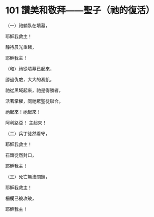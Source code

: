 # 101 讚美和敬拜——聖子（祂的復活）

（一）祂躺臥在墳墓，

耶穌我救主！

靜待晨光重睹，

耶穌我主！

（和）祂從墳墓已起來，

勝過仇敵，大大的奏凱，

祂從黑域起來，祂是得勝者，

活著掌權，同祂眾聖徒聯合。

祂起來！祂起來！

阿利路亞！ 主起來！

（二）兵丁徒然看守，

耶穌我救主！

石頭徒然封口，

耶穌我主！

（三）死亡無法關鎖，

耶穌我救主！

柵欄已被攻破，

耶穌我主！

